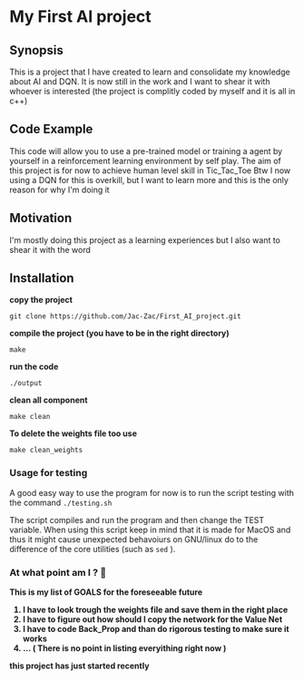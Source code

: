 # My First AI project

## Synopsis

This is a project that I have created to learn and consolidate my knowledge about AI and DQN. It is now still in the work and I want to shear it with whoever is interested (the project is complitly coded by myself and it is all in c++)

## Code Example
This code will allow you to use a pre-trained model or training a agent by yourself in a reinforcement learning environment by self play. The aim of this project is for now to achieve human level skill in Tic_Tac_Toe
Btw I now using a DQN for this is overkill, but I want to learn more and this is the only reason for why I'm doing it 

## Motivation
I'm mostly doing this project as a learning experiences but I also want to shear it with the word

## Installation

**copy the project**
```
git clone https://github.com/Jac-Zac/First_AI_project.git
```
**compile the project (you have to be in the right directory)**
```
make
```
**run the code**
```
./output
```
**clean all component**
```
make clean
```

**To delete the weights file too use**
```
make clean_weights
```

### Usage for testing 
A good easy way to use the program for now is to run the script testing with the command ``` ./testing.sh ```  

The script compiles and run the program and then change the TEST variable. When using this script keep in mind that it is made for MacOS and thus it might cause unexpected behavoiurs on GNU/linux do to the difference of the core utilities (such as ``` sed ``` ).   

### At what point am I ? 🔖

<b>This is my list of GOALS for the foreseeable future <b>

1. I have to look trough the weights file and save them in the right place 
2. I have to figure out how should I copy the network for the Value Net
3. I have to code Back_Prop and than do rigorous testing to make sure it works
4. ... ( There is no point in listing everyithing right now )

<b>this project has just started recently<b>

